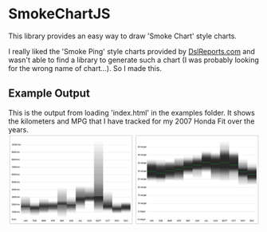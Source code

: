 # SmokeChartJS
This library provides an easy way to draw 'Smoke Chart' style charts.

I really liked the 'Smoke Ping' style charts provided by [DslReports.com](https://www.dslreports.com/smokeping) and wasn't able to find a library to generate such a chart (I was probably looking for the wrong name of chart...). So I made this.
## Example Output
This is the output from loading 'index.html' in the examples folder. It shows the kilometers and MPG that I have tracked for my 2007 Honda Fit over the years.
![Cool Chart](/screenshot.png?raw=true "Example Output")
